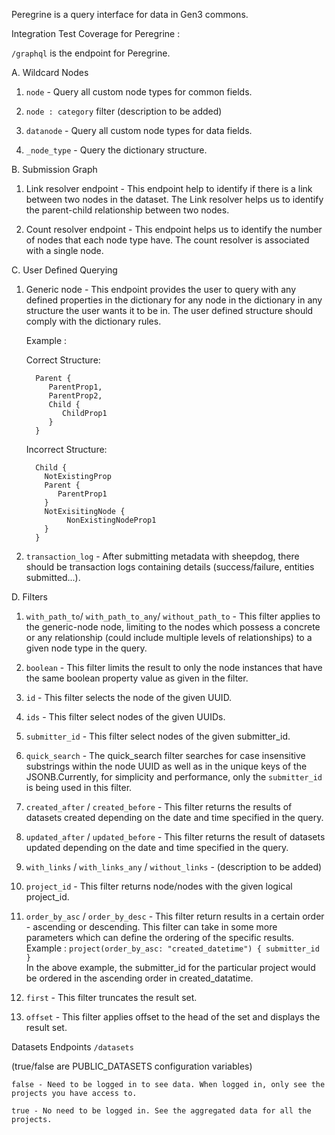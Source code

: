 Peregrine is a query interface for data in Gen3 commons.

Integration Test Coverage for Peregrine :

`/graphql` is the endpoint for Peregrine.

A. Wildcard Nodes 
    
1. `node` - Query all custom node types for common fields.

2. `node : category` filter (description to be added)

3. `datanode` - Query all custom node types for data fields.

4. `_node_type` - Query the dictionary structure.

B. Submission Graph
    
1. Link resolver endpoint - This endpoint help to identify if there is a link between two nodes in the dataset. The Link resolver helps us to identify the parent-child relationship between two nodes. 

2. Count resolver endpoint - This endpoint helps us to identify the number of nodes that each node type have. The count resolver is associated with a single node.

C. User Defined Querying
    
1. Generic node - This endpoint provides the user to query with any defined properties in the dictionary for any node in the dictionary in any structure the user wants it to be in. The user defined structure should comply with the dictionary rules. 
    
    Example : 
    
    Correct Structure:
    ```
      Parent {
         ParentProp1,
         ParentProp2,
         Child {
            ChildProp1
         }
      }
    ```
    Incorrect Structure:
    ```
      Child {
        NotExistingProp
        Parent {
           ParentProp1
        }
        NotExisitingNode {
             NonExistingNodeProp1
        }
      }   
    ```

2. `transaction_log` - After submitting metadata with sheepdog, there should be transaction logs containing details (success/failure, entities submitted...).

D. Filters
    
1. `with_path_to`/ `with_path_to_any`/ `without_path_to` - This filter applies to the generic-node node, limiting to the nodes which possess a concrete or any relationship (could include multiple levels of relationships) to a given node type in the query.

2. `boolean` - This filter limits the result to only the node instances that have the same boolean property value as given in the filter.

3. `id` - This filter selects the node of the given UUID.

4. `ids` - This filter select nodes of the given UUIDs.	

5. `submitter_id` - This filter select nodes of the given submitter_id.	

6. `quick_search` - The quick_search filter searches for case insensitive substrings within the node UUID as well as in the unique keys of the JSONB.Currently, for simplicity and performance, only the `submitter_id` is being used in this filter.

7. `created_after` / `created_before` - This filter returns the results of datasets created depending on the date and time specified in the query.	

8. `updated_after` / `updated_before` - This filter returns the result of datasets updated depending on the date and time specified in the query.	

9. `with_links` / `with_links_any` / `without_links` - 	(description to be added)

10. `project_id` - This filter returns node/nodes with the given logical project_id.

11. `order_by_asc` / `order_by_desc` - This filter return results in a certain order - ascending or descending. This filter can take in some more parameters which can define the ordering of     the specific results.
    Example :
        ```
        project(order_by_asc: "created_datetime") {
            submitter_id
        }   
        ```    
        In the above example, the submitter_id for the particular project would be ordered in the ascending order in created_datatime. 

12. `first` - This filter truncates the result set.

13. `offset` - This filter applies offset to the head of the set and displays the result set.

Datasets Endpoints `/datasets` 

(true/false are PUBLIC_DATASETS configuration variables)

```
false - Need to be logged in to see data. When logged in, only see the projects you have access to.

true - No need to be logged in. See the aggregated data for all the projects.
```


